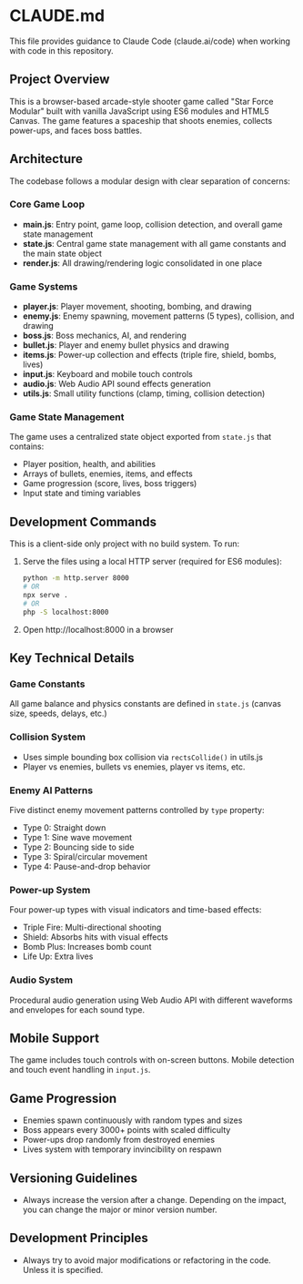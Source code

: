 # CLAUDE.md

This file provides guidance to Claude Code (claude.ai/code) when working with code in this repository.

## Project Overview

This is a browser-based arcade-style shooter game called "Star Force Modular" built with vanilla JavaScript using ES6 modules and HTML5 Canvas. The game features a spaceship that shoots enemies, collects power-ups, and faces boss battles.

## Architecture

The codebase follows a modular design with clear separation of concerns:

### Core Game Loop
- **main.js**: Entry point, game loop, collision detection, and overall game state management
- **state.js**: Central game state management with all game constants and the main state object
- **render.js**: All drawing/rendering logic consolidated in one place

### Game Systems
- **player.js**: Player movement, shooting, bombing, and drawing
- **enemy.js**: Enemy spawning, movement patterns (5 types), collision, and drawing  
- **boss.js**: Boss mechanics, AI, and rendering
- **bullet.js**: Player and enemy bullet physics and drawing
- **items.js**: Power-up collection and effects (triple fire, shield, bombs, lives)
- **input.js**: Keyboard and mobile touch controls
- **audio.js**: Web Audio API sound effects generation
- **utils.js**: Small utility functions (clamp, timing, collision detection)

### Game State Management
The game uses a centralized state object exported from `state.js` that contains:
- Player position, health, and abilities
- Arrays of bullets, enemies, items, and effects
- Game progression (score, lives, boss triggers)
- Input state and timing variables

## Development Commands

This is a client-side only project with no build system. To run:

1. Serve the files using a local HTTP server (required for ES6 modules):
   ```bash
   python -m http.server 8000
   # OR
   npx serve .
   # OR
   php -S localhost:8000
   ```

2. Open http://localhost:8000 in a browser

## Key Technical Details

### Game Constants
All game balance and physics constants are defined in `state.js` (canvas size, speeds, delays, etc.)

### Collision System
- Uses simple bounding box collision via `rectsCollide()` in utils.js
- Player vs enemies, bullets vs enemies, player vs items, etc.

### Enemy AI Patterns
Five distinct enemy movement patterns controlled by `type` property:
- Type 0: Straight down
- Type 1: Sine wave movement  
- Type 2: Bouncing side to side
- Type 3: Spiral/circular movement
- Type 4: Pause-and-drop behavior

### Power-up System
Four power-up types with visual indicators and time-based effects:
- Triple Fire: Multi-directional shooting
- Shield: Absorbs hits with visual effects
- Bomb Plus: Increases bomb count
- Life Up: Extra lives

### Audio System
Procedural audio generation using Web Audio API with different waveforms and envelopes for each sound type.

## Mobile Support

The game includes touch controls with on-screen buttons. Mobile detection and touch event handling in `input.js`.

## Game Progression

- Enemies spawn continuously with random types and sizes
- Boss appears every 3000+ points with scaled difficulty
- Power-ups drop randomly from destroyed enemies
- Lives system with temporary invincibility on respawn

## Versioning Guidelines

- Always increase the version after a change. Depending on the impact, you can change the major or minor version number.

## Development Principles

- Always try to avoid major modifications or refactoring in the code. Unless it is specified.